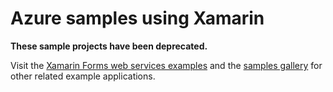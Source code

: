 Azure samples using Xamarin
===========================

**These sample projects have been deprecated.**

Visit the [Xamarin Forms web services examples](https://github.com/xamarin/xamarin-forms-samples/tree/master/WebServices) and the [samples gallery](https://developer.xamarin.com/samples-all/) for other related example applications.